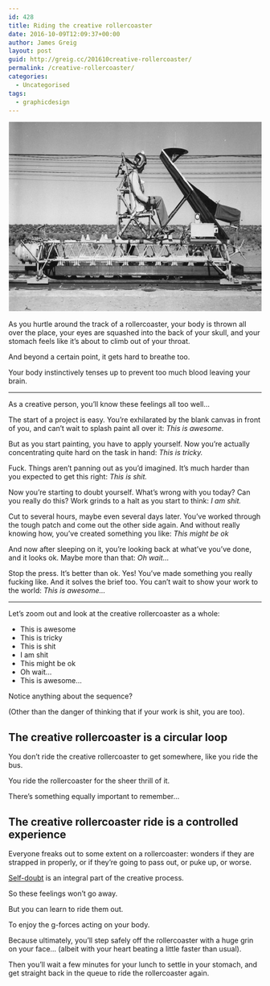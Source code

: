 ```yaml
---
id: 428
title: Riding the creative rollercoaster
date: 2016-10-09T12:09:37+00:00
author: James Greig
layout: post
guid: http://greig.cc/201610creative-rollercoaster/
permalink: /creative-rollercoaster/
categories:
  - Uncategorised
tags:
  - graphicdesign
---
```

<img src="/media/creative-rollercoaster.jpeg" alt="Riding the creative rollercoaster" width="720" height="377" class="alignnone size-full wp-image-1825" />

As you hurtle around the track of a rollercoaster, your body is thrown all over the place, your eyes are squashed into the back of your skull, and your stomach feels like it’s about to climb out of your throat.

And beyond a certain point, it gets hard to breathe too.

Your body instinctively tenses up to prevent too much blood leaving your brain. </p>

<hr />

As a creative person, you’ll know these feelings all too well…

The start of a project is easy. You’re exhilarated by the blank canvas in front of you, and can’t wait to splash paint all over it: <em>This is awesome.</em>

But as you start painting, you have to apply yourself. Now you’re actually concentrating quite hard on the task in hand: <em>This is tricky.</em>

Fuck. Things aren’t panning out as you’d imagined. It’s much harder than you expected to get this right: <em>This is shit.</em>

Now you’re starting to doubt yourself. What’s wrong with you today? Can you really do this? Work grinds to a halt as you start to think: <em>I am shit.</em>

Cut to several hours, maybe even several days later. You’ve worked through the tough patch and come out the other side again. And without really knowing how, you’ve created something you like: <em>This might be ok</em>

And now after sleeping on it, you’re looking back at what’ve you’ve done, and it looks ok. Maybe more than that: <em>Oh wait…</em>

Stop the press. It’s better than ok. Yes! You’ve made something you really fucking like. And it solves the brief too. You can’t wait to show your work to the world: <em>This is awesome…</em>

<hr />

Let’s zoom out and look at the creative rollercoaster as a whole:

<ul>
<li>This is awesome</li>
<li>This is tricky</li>
<li>This is shit</li>
<li>I am shit</li>
<li>This might be ok</li>
<li>Oh wait…</li>
<li>This is awesome...</li>
</ul>

Notice anything about the sequence?

(Other than the danger of thinking that if your work is shit, you are too).

<h2 id="the-creative-rollercoaster-is-a-circular-loop">The creative rollercoaster is a circular loop</h2>

You don’t ride the creative rollercoaster to get somewhere, like you ride the bus.

You ride the rollercoaster for the sheer thrill of it.

There’s something equally important to remember…

<h2 id="the-creative-rollercoaster-ride-is-a-controlled-experience">The creative rollercoaster ride is a controlled experience</h2>

Everyone freaks out to some extent on a rollercoaster: wonders if they are strapped in properly, or if they’re going to pass out, or puke up, or worse.

<a href="http://greig.cc/journal/2016/9/how-to-take-it-easy-on-yourself">Self-doubt</a> is an integral part of the creative process.

So these feelings won’t go away.

But you can learn to ride them out.

To enjoy the g-forces acting on your body.

Because ultimately, you’ll step safely off the rollercoaster with a huge grin on your face… (albeit with your heart beating a little faster than usual).

Then you’ll wait a few minutes for your lunch to settle in your stomach, and get straight back in the queue to ride the rollercoaster again.